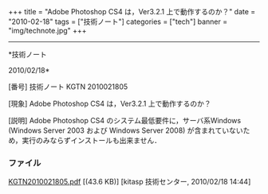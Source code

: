 ﻿+++
title = "Adobe Photoshop CS4 は，Ver3.2.1 上で動作するのか？"
date = "2010-02-18"
tags = ["技術ノート"]
categories = ["tech"]
banner = "img/technote.jpg"
+++

-----------------------------------------------------------------------------------------------------------------------------

*技術ノート

2010/02/18*


[番号]
技術ノート KGTN 2010021805

[現象]
Adobe Photoshop CS4 は，Ver3.2.1 上で動作するのか？

[説明]
Adobe Photoshop CS4 のシステム最低要件に，サーバ系Windows (Windows
Server 2003 および Windows Server 2008)
が含まれていないため，実行のみならずインストールも出来ません．


### ファイル

 
 


[KGTN2010021805.pdf](http://techreport.kitasp.net/attachments/download/58/KGTN2010021805.pdf)
 [(43.6 KB)] [kitasp 技術センター, 2010/02/18
14:44]


 


 


